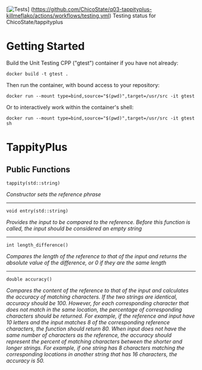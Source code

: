 [![Tests](https://github.com/ChicoState/q03-tappityplus-killmeflako/actions/workflows/testing.yml/badge.svg)]
(https://github.com/ChicoState/q03-tappityplus-killmeflako/actions/workflows/testing.yml) Testing status for ChicoState/tappityplus

# Getting Started

Build the Unit Testing CPP ("gtest") container if you have not already:

`docker build -t gtest .`

Then run the container, with bound access to your repository:

`docker run --mount type=bind,source="$(pwd)",target=/usr/src -it gtest`

Or to interactively work within the container's shell:

`docker run --mount type=bind,source="$(pwd)",target=/usr/src -it gtest sh`


# TappityPlus

## Public Functions
`tappity(std::string)`

*Constructor sets the reference phrase*
___

`void entry(std::string)`

*Provides the input to be compared to the reference. Before this function is called, the input should be considered an empty string*
        
___

`int length_difference()`

*Compares the length of the reference to that of the input and returns the absolute value of the difference, or 0 if they are the same length*
        
___
`double accuracy()`

*Compares the content of the reference to that of the input and calculates the accuracy of matching characters. If the two strings are identical, accuracy should be 100. However, for each corresponding character that does not match in the same location, the percentage of corresponding characters should be returned. For example, if the reference and input have 10 letters and the input matches 8 of the corresponding reference characters, the function should return 80. When input does not have the same number of characters as the reference, the accuracy should represent the percent of matching characters between the shorter and longer strings. For example, if one string has 8 characters matching the corresponding locations in another string that has 16 characters, the accuracy is 50.*
